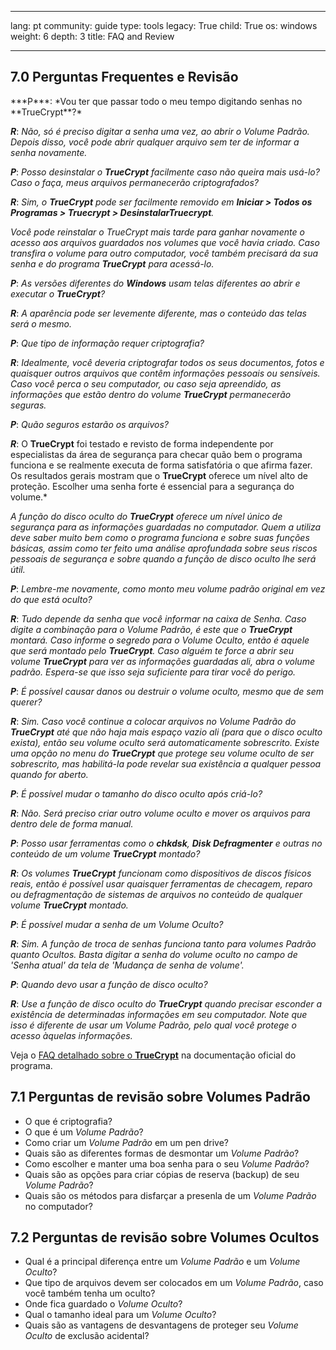 

---

lang: pt
community: guide
type: tools
legacy: True
child: True
os: windows
weight: 6
depth: 3
title: FAQ and Review

---

<a name="7.0"></a>
## 7.0 Perguntas Frequentes e Revisão ##

<div class="background" markdown="1">
***P***: *Vou ter que passar todo o meu tempo digitando senhas no **TrueCrypt**?*

***R***: *Não, só é preciso digitar a senha uma vez, ao abrir o Volume Padrão. Depois disso, você pode abrir qualquer arquivo sem ter de informar a senha novamente.*

***P***: *Posso desinstalar o **TrueCrypt** facilmente caso não queira mais usá-lo? Caso o faça, meus arquivos permanecerão criptografados?*

***R***: *Sim, o **TrueCrypt** pode ser facilmente removido em **Iniciar > Todos os Programas > Truecrypt > DesinstalarTruecrypt**.*

*Você pode reinstalar o TrueCrypt mais tarde para ganhar novamente o acesso aos arquivos guardados nos volumes que você havia criado. Caso transfira o volume para outro computador, você também precisará da sua senha e do programa **TrueCrypt** para acessá-lo.*

***P***: *As versões diferentes do **Windows** usam telas diferentes ao abrir e executar o **TrueCrypt**?*

***R***: *A aparência pode ser levemente diferente, mas o conteúdo das telas será o mesmo.*

***P***: *Que tipo de informação requer criptografia?*

***R***: *Idealmente, você deveria criptografar todos os seus documentos, fotos e quaisquer outros arquivos que contêm informações pessoais ou sensíveis. Caso você perca o seu computador, ou caso seja apreendido, as informações que estão dentro do volume **TrueCrypt** permanecerão seguras.*

***P***: *Quão seguros estarão os arquivos?*

***R***: O **TrueCrypt** foi testado e revisto de forma independente por especialistas da área de segurança para checar quão bem o programa funciona e se realmente executa de forma satisfatória o que afirma fazer. Os resultados gerais mostram que o **TrueCrypt** oferece um nível alto de proteção. Escolher uma senha forte é essencial para a segurança do volume.*

*A função do disco oculto do **TrueCrypt** oferece um nível único de segurança para as informações guardadas no computador. Quem a utiliza deve saber muito bem como o programa funciona e sobre suas funções básicas, assim como ter feito uma análise aprofundada sobre seus riscos pessoais de segurança e sobre quando a função de disco oculto lhe será útil.*

***P***: *Lembre-me novamente, como monto meu volume padrão original em vez do que está oculto?*

***R***: *Tudo depende da senha que você informar na caixa de Senha. Caso digite a combinação para o Volume Padrão, é este que o **TrueCrypt** montará. Caso informe o segredo para o Volume Oculto, então é aquele que será montado pelo **TrueCrypt**. Caso alguém te force a abrir seu volume **TrueCrypt** para ver as informações guardadas ali, abra o volume padrão. Espera-se que isso seja suficiente para tirar você do perigo.* 

***P***: *É possível causar danos ou destruir o volume oculto, mesmo que de sem querer?*

***R***: *Sim. Caso você continue a colocar arquivos no Volume Padrão do **TrueCrypt** até que não haja mais espaço vazio ali (para que o disco oculto exista), então seu volume oculto será automaticamente sobrescrito. Existe uma opção no menu do **TrueCrypt** que protege seu volume oculto de ser sobrescrito, mas habilitá-la pode revelar sua existência a qualquer pessoa quando for aberto.*

***P***: *É possível mudar o tamanho do disco oculto após criá-lo?*

***R***: *Não. Será preciso criar outro volume oculto e mover os arquivos para dentro dele de forma manual.* 

***P***: *Posso usar ferramentas como o **chkdsk**, **Disk Defragmenter** e outras no conteúdo de um volume **TrueCrypt** montado?* 

***R***: *Os volumes **TrueCrypt** funcionam como dispositivos de discos físicos reais, então é possível usar quaisquer ferramentas de checagem, reparo ou defragmentação de sistemas de arquivos no conteúdo de qualquer volume **TrueCrypt** montado.*

***P***: *É possível mudar a senha de um Volume Oculto?* 

***R***: *Sim. A função de troca de senhas funciona tanto para volumes Padrão quanto Ocultos. Basta digitar a senha do volume oculto no campo de 'Senha atual' da tela de 'Mudança de senha de volume'.*

***P***: *Quando devo usar a função de disco oculto?*

***R***: *Use a função de disco oculto do **TrueCrypt** quando precisar esconder a existência de determinadas informações em seu computador. Note que isso é diferente de usar um Volume Padrão, pelo qual você protege o acesso àquelas informações.*

Veja o [FAQ detalhado sobre o **TrueCrypt**](http://andryou.com/truecrypt/faq.php) na documentação oficial do programa.
</div>

<a name="7.1"></a>
## 7.1 Perguntas de revisão sobre Volumes Padrão ##

- O que é criptografia? 
- O que é um *Volume Padrão*?
- Como criar um *Volume Padrão* em um pen drive?
- Quais são as diferentes formas de desmontar um *Volume Padrão*?
- Como escolher e manter uma boa senha para o seu *Volume Padrão*? 
- Quais são as opções para criar cópias de reserva (backup) de seu *Volume Padrão*?
- Quais são os métodos para disfarçar a presenla de um *Volume Padrão* no computador?

<a name="7.2"></a>
## 7.2 Perguntas de revisão sobre Volumes Ocultos ##

- Qual é a principal diferença entre um *Volume Padrão* e um *Volume Oculto*?
- Que tipo de arquivos devem ser colocados em um *Volume Padrão*, caso você também tenha um oculto?
- Onde fica guardado o *Volume Oculto*?
- Qual o tamanho ideal para um *Volume Oculto*?
- Quais são as vantagens de desvantagens de proteger seu *Volume Oculto* de exclusão acidental? 

